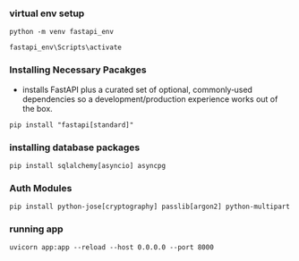 ### virtual env setup
```
python -m venv fastapi_env
```
```
fastapi_env\Scripts\activate
```

### Installing Necessary Pacakges
- installs FastAPI plus a curated set of optional, commonly‑used dependencies so a development/production experience works out of the box.
```
pip install "fastapi[standard]"
```
### installing database packages
```
pip install sqlalchemy[asyncio] asyncpg
```


### Auth Modules
```
pip install python-jose[cryptography] passlib[argon2] python-multipart
```

### running app
```
uvicorn app:app --reload --host 0.0.0.0 --port 8000
```

